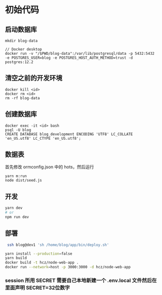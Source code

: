 # 初始代码

## 启动数据库

```
mkdir blog-data

// Docker desktop
docker run -v "/$PWD/blog-data":/var/lib/postgresql/data -p 5432:5432 -e POSTGRES_USER=blog -e POSTGRES_HOST_AUTH_METHOD=trust -d postgres:12.2
```

## 清空之前的开发环境

```
docker kill <id>
docker rm <id>
rm -rf blog-data
```

## 创建数据库

```
docker exec -it <id> bash
psql -U blog
CREATE DATABASE blog_development ENCODING 'UTF8' LC_COLLATE 'en_US.utf8' LC_CTYPE 'en_US.utf8';
```

## 数据表

首先修改 ormconfig.json 中的 hots，然后运行

```
yarn m:run
node dist/seed.js
```

## 开发

```bash
yarn dev
# or
npm run dev
```

## 部署
```bash
 ssh blog@dev1 'sh /home/blog/app/bin/deploy.sh'
```

```bash 
yarn install --production=false
yarn build
docker build -t hcz/node-web-app .
docker run --network=host -p 3000:3000 -d hcz/node-web-app
```

### session 所用 SECRET 需要自己本地新建一个 .env.local 文件然后在里面声明 SECRET=32位数字